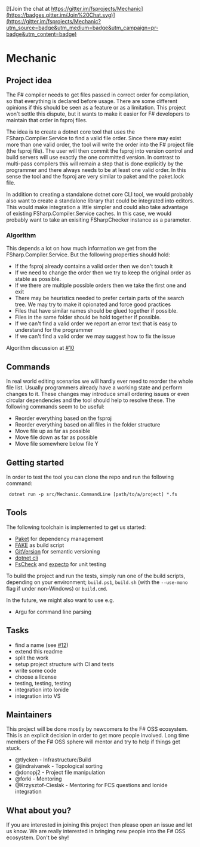 [![Join the chat at https://gitter.im/fsprojects/Mechanic](https://badges.gitter.im/Join%20Chat.svg)](https://gitter.im/fsprojects/Mechanic?utm_source=badge&utm_medium=badge&utm_campaign=pr-badge&utm_content=badge)

# Mechanic

## Project idea

The F# compiler needs to get files passed in correct order for compilation, so that everything is declared before usage. 
There are some different opinions if this should be seen as a feature or as a limitation. This project won't settle this dispute, but it wants to make it easier for F# developers to maintain that order in fsproj files.

The idea is to create a dotnet core tool that uses the FSharp.Compiler.Service to find a valid file order. Since there may exist more than one valid order, the tool will write the order into the F# project file (the fsproj file). The user will then commit the fsproj into version control and build servers will use exactly the one committed version. In contrast to multi-pass compilers this will remain a step that is done explicitly by the programmer and there always needs to be at least one valid order. In this sense the tool and the fsproj are very similar to paket and the paket.lock file. 

In addition to creating a standalone dotnet core CLI tool, we would probably also want to create a standalone library that could be integrated into editors. This would make integration a little simpler and could also take advantage of existing FSharp.Compiler.Service caches. In this case, we would probably want to take an exisiting FSharpChecker instance as a parameter.

### Algorithm

This depends a lot on how much information we get from the FSharp.Compiler.Service. But the following properties should hold:

* If the fsproj already contains a valid order then we don't touch it 
* If we need to change the order then we try to keep the original order as stable as possible.
* If we there are multiple possible orders then we take the first one and exit 
* There may be heuristics needed to prefer certain parts of the search tree. We may try to make it opionated and force good practices
* Files that have similar names should be glued together if possible. 
* Files in the same folder should be hold together if possible. 
* If we can't find a valid order we report an error text that is easy to understand for the programmer 
* If we can't find a valid order we may suggest how to fix the issue 

Algorithm discussion at [#10](https://github.com/fsprojects/AProjectHasNoName/issues/10)

## Commands

In real world editing scenarios we will hardly ever need to reorder the whole file list. 
Usually programmers already have a working state and perform changes to it. These changes may introduce small ordering issues or even circular dependencies and the tool should help to resolve these. The following commands seem to be useful:

* Reorder everything based on the fsproj
* Reorder everything based on all files in the folder structure
* Move file up as far as possible
* Move file down as far as possible
* Move file somewhere below file Y

## Getting started

In order to test the tool you can clone the repo and run the following command:

     dotnet run -p src/Mechanic.CommandLine [path/to/a/project] *.fs

## Tools

The following toolchain is implemented to get us started:

* [Paket][paket] for dependency management 
* [FAKE][fake] as build script
* [GitVersion][gitversion] for semantic versioning
* [dotnet cli][dotnet]
* [FsCheck][fscheck] and [expecto][expecto] for unit testing

[paket]: https://fsprojects.github.io/Paket/
[fake]: https://fake.build/
[gitversion]: https://github.com/GitTools/GitVersion
[dotnet]: https://fake.build/
[fscheck]: https://fscheck.github.io/FsCheck/
[expecto]: https://github.com/haf/expecto

To build the project and run the tests, simply run one of the build scripts,
depending on your environment; `build.ps1`, `build.sh` (with the `--use-mono` flag if under non-Windows)
or `build.cmd`.

In the future, we might also want to use e.g.

* Argu for command line parsing

## Tasks 

- find a name (see [#12](https://github.com/fsprojects/AProjectHasNoName/issues/12)) 
- extend this readme
- split the work 
- setup project structure with CI and tests
- write some code
- choose a license
- testing, testing, testing
- integration into Ionide 
- integration into VS

## Maintainers

This project will be done mostly by newcomers to the F# OSS ecosystem. This is an explicit decision in order to get more people involved. Long time members of the F# OSS sphere will mentor and try to help if things get stuck. 
 
- @tlycken - Infrastructure/Build
- @jindraivanek - Topological sorting
- @donopj2 - Project file manipulation
- @forki - Mentoring
- @Krzysztof-Cieslak - Mentoring for FCS questions and Ionide integration

## What about you?

If you are interested in joining this project then please open an issue and let us know. We are really interested in bringing new people into the F# OSS ecosystem. Don't be shy! 

